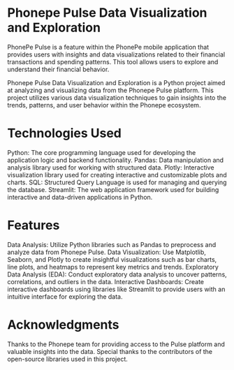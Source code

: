 # Phonepe Pulse Data Visualization and Exploration
PhonePe Pulse is a feature within the PhonePe mobile application that provides users with insights and data visualizations related to their financial transactions and spending patterns. This tool allows users to explore and understand their financial behavior.

Phonepe Pulse Data Visualization and Exploration is a Python project aimed at analyzing and visualizing data from the Phonepe Pulse platform. This project utilizes various data visualization techniques to gain insights into the trends, patterns, and user behavior within the Phonepe ecosystem.

# Technologies Used
Python: The core programming language used for developing the application logic and backend functionality. Pandas: Data manipulation and analysis library used for working with structured data. Plotly: Interactive visualization library used for creating interactive and customizable plots and charts. SQL: Structured Query Language is used for managing and querying the database. Streamlit: The web application framework used for building interactive and data-driven applications in Python.

# Features
Data Analysis: Utilize Python libraries such as Pandas to preprocess and analyze data from Phonepe Pulse. Data Visualization: Use Matplotlib, Seaborn, and Plotly to create insightful visualizations such as bar charts, line plots, and heatmaps to represent key metrics and trends. Exploratory Data Analysis (EDA): Conduct exploratory data analysis to uncover patterns, correlations, and outliers in the data. Interactive Dashboards: Create interactive dashboards using libraries like Streamlit  to provide users with an intuitive interface for exploring the data.

# Acknowledgments
Thanks to the Phonepe team for providing access to the Pulse platform and valuable insights into the data. Special thanks to the contributors of the open-source libraries used in this project.
